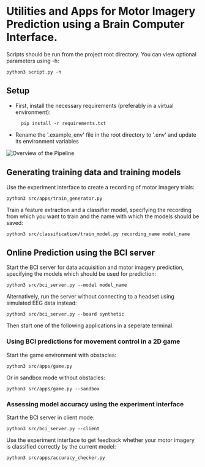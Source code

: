 # Utilities and Apps for Motor Imagery Prediction using a Brain Computer Interface.
Scripts should be run from the project root directory. You can view optional parameters using -h:

    python3 script.py -h

## Setup
- First, install the necessary requirements (preferably in a virtual environment):

        pip install -r requirements.txt

- Rename the '.example_env' file in the root directory to '.env' and update its environment variables


![Overview of the Pipeline](https://github.com/lcordes/bci/architecture/pipeline.png)


## Generating training data and training models
Use the experiment interface to create a recording of motor imagery trials:

    python3 src/apps/train_generator.py

Train a feature extraction and a classifier model, specifying the recording from which you want to train and the name with which the models should be saved:

    python3 src/classification/train_model.py recording_name model_name

## Online Prediction using the BCI server
Start the BCI server for data acquisition and motor imagery prediction, specifying the models which should be used for prediction:

    python3 src/bci_server.py --model model_name

Alternatively, run the server without connecting to a headset using simulated EEG data instead:
    
    python3 src/bci_server.py --board synthetic

Then start one of the following applications in a seperate terminal.

### Using BCI predictions for movement control in a 2D game
Start the game environment with obstacles:

    python3 src/apps/game.py

Or in sandbox mode without obstacles:

    python3 src/apps/game.py --sandbox


### Assessing model accuracy using the experiment interface

Start the BCI server in client mode:

    python3 src/bci_server.py --client

Use the experiment interface to get feedback whether your motor imagery is classified correctly by the current model:

    python3 src/apps/accuracy_checker.py
